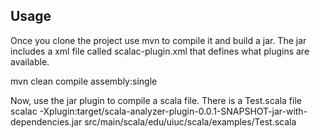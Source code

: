 ## Usage

Once you clone the project use mvn to compile it and build a jar. The jar includes a xml file called scalac-plugin.xml that
defines what plugins are available.

mvn clean compile assembly:single

Now, use the jar plugin to compile a scala file. There is a Test.scala file
scalac -Xplugin:target/scala-analyzer-plugin-0.0.1-SNAPSHOT-jar-with-dependencies.jar src/main/scala/edu/uiuc/scala/examples/Test.scala

